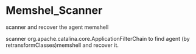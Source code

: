 # Memshel_Scanner
scanner and recover the agent memshell

scanner  org.apache.catalina.core.ApplicationFilterChain  to find agent (by retransformClasses)memshell and recover it. 
